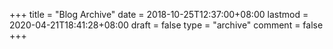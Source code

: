 +++
title = "Blog Archive"
date = 2018-10-25T12:37:00+08:00
lastmod = 2020-04-21T18:41:28+08:00
draft = false
type = "archive"
comment = false
+++
